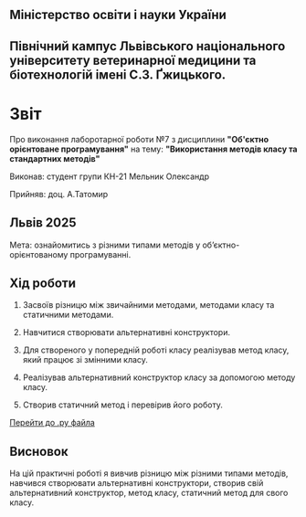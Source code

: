 ## Міністерство освіти і науки України

## Північний кампус Львівського національного університету ветеринарної медицини та біотехнологій імені С.З. Ґжицького.

# Звіт
Про виконання лаборотарної роботи №7 з дисциплини **"Об'єктно орієнтоване програмування"** на тему: **"Використання методів класу та стандартних методів"**

Виконав: студент групи КН-21 Мельник Олександр

Прийняв: доц. А.Татомир
## Львів 2025

Мета: ознайомитись з різними типами методів у об’єктно-орієнтованому програмуванні.

## Хід роботи

1. Засвоїв різницю між звичайними методами, методами класу та статичними методами.

2. Навчитися створювати альтернативні конструктори.

3. Для створеного у попередній роботі класу реалізував метод класу, який працює зі змінними класу.

4. Реалізував альтернативний конструктор класу за допомогою методу класу.

5. Створив статичний метод і перевірив його роботу.

[Перейти до .py файла](theme_7.py)

## Висновок  
На цій практичні роботі я вивчив різницю між різними типами методів, навчився створювати альтернативні конструктори, створив свій альтернативний конструктор, метод класу, статичний метод для свого класу.